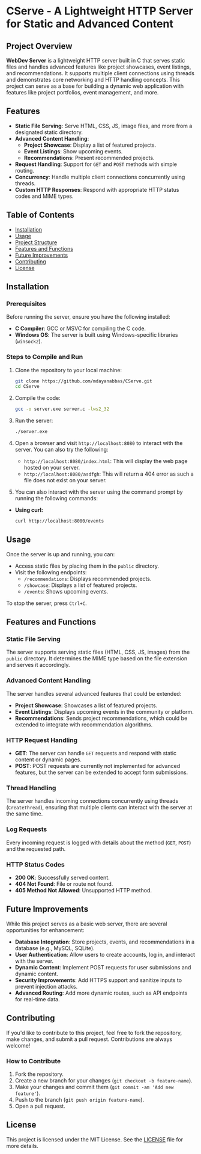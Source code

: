 # CServe - A Lightweight HTTP Server for Static and Advanced Content

## Project Overview

**WebDev Server** is a lightweight HTTP server built in C that serves static files and handles advanced features like project showcases, event listings, and recommendations. It supports multiple client connections using threads and demonstrates core networking and HTTP handling concepts. This project can serve as a base for building a dynamic web application with features like project portfolios, event management, and more.

## Features

- **Static File Serving**: Serve HTML, CSS, JS, image files, and more from a designated static directory.
- **Advanced Content Handling**:
  - **Project Showcase**: Display a list of featured projects.
  - **Event Listings**: Show upcoming events.
  - **Recommendations**: Present recommended projects.
- **Request Handling**: Support for `GET` and `POST` methods with simple routing.
- **Concurrency**: Handle multiple client connections concurrently using threads.
- **Custom HTTP Responses**: Respond with appropriate HTTP status codes and MIME types.

## Table of Contents

- [Installation](#installation)
- [Usage](#usage)
- [Project Structure](#project-structure)
- [Features and Functions](#features-and-functions)
- [Future Improvements](#future-improvements)
- [Contributing](#contributing)
- [License](#license)

## Installation

### Prerequisites

Before running the server, ensure you have the following installed:
- **C Compiler**: GCC or MSVC for compiling the C code.
- **Windows OS**: The server is built using Windows-specific libraries (`winsock2`).

### Steps to Compile and Run

1. Clone the repository to your local machine:
    ```bash
    git clone https://github.com/mdayanabbas/CServe.git
    cd CServe
    ```

2. Compile the code:
    ```bash
    gcc -o server.exe server.c -lws2_32
    ```

3. Run the server:
    ```bash
    ./server.exe
    ```

4. Open a browser and visit `http://localhost:8080` to interact with the server.
   You can also try the following:
   - `http://localhost:8080/index.html`: This will display the web page hosted on your server.
   - `http://localhost:8080/asdfgh`: This will return a 404 error as such a file does not exist on your server.

5. You can also interact with the server using the command prompt by running the following commands:

- **Using curl:**
  ```bash
  curl http://localhost:8080/events


## Usage

Once the server is up and running, you can:

- Access static files by placing them in the `public` directory.
- Visit the following endpoints:
  - `/recommendations`: Displays recommended projects.
  - `/showcase`: Displays a list of featured projects.
  - `/events`: Shows upcoming events.
  
To stop the server, press `Ctrl+C`.

## Features and Functions

### Static File Serving
The server supports serving static files (HTML, CSS, JS, images) from the `public` directory. It determines the MIME type based on the file extension and serves it accordingly.

### Advanced Content Handling
The server handles several advanced features that could be extended:

- **Project Showcase**: Showcases a list of featured projects.
- **Event Listings**: Displays upcoming events in the community or platform.
- **Recommendations**: Sends project recommendations, which could be extended to integrate with recommendation algorithms.

### HTTP Request Handling

- **GET**: The server can handle `GET` requests and respond with static content or dynamic pages.
- **POST**: POST requests are currently not implemented for advanced features, but the server can be extended to accept form submissions.

### Thread Handling
The server handles incoming connections concurrently using threads (`CreateThread`), ensuring that multiple clients can interact with the server at the same time.

### Log Requests
Every incoming request is logged with details about the method (`GET`, `POST`) and the requested path.

### HTTP Status Codes
- **200 OK**: Successfully served content.
- **404 Not Found**: File or route not found.
- **405 Method Not Allowed**: Unsupported HTTP method.

## Future Improvements
While this project serves as a basic web server, there are several opportunities for enhancement:

- **Database Integration**: Store projects, events, and recommendations in a database (e.g., MySQL, SQLite).
- **User Authentication**: Allow users to create accounts, log in, and interact with the server.
- **Dynamic Content**: Implement POST requests for user submissions and dynamic content.
- **Security Improvements**: Add HTTPS support and sanitize inputs to prevent injection attacks.
- **Advanced Routing**: Add more dynamic routes, such as API endpoints for real-time data.

## Contributing
If you'd like to contribute to this project, feel free to fork the repository, make changes, and submit a pull request. Contributions are always welcome!

### How to Contribute
1. Fork the repository.
2. Create a new branch for your changes (`git checkout -b feature-name`).
3. Make your changes and commit them (`git commit -am 'Add new feature'`).
4. Push to the branch (`git push origin feature-name`).
5. Open a pull request.

## License
This project is licensed under the MIT License. See the [LICENSE](LICENSE) file for more details.

